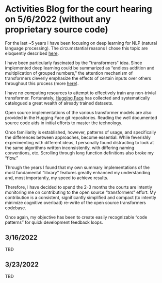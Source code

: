 # Activities Blog for the court hearing on 5/6/2022 (without any proprietary source code)

For the last ~5 years I have been focusing on deep learning for NLP (natural language processing). The circumstantial reasons I chose this topic are eloquently described [here](http://karpathy.github.io/2022/03/14/lecun1989/).

I have been particularly fascinated by the "transformers" idea. Since implemented deep learning could be summarized as “endless addition and multiplication of grouped numbers," the attention mechanism of transformers cleverly emphasize the effects of certain inputs over others throughout this process (more [here](https://www.quantamagazine.org/will-transformers-take-over-artificial-intelligence-20220310/)).

I have no computing resources to attempt to effectively train any non-trivial transformer. Fortunately, [Hugging Face](https://huggingface.co) has collected and systematically catalogued a great wealth of already trained datasets.

Open source implementations of the various transformer models are also provided in the Hugging Face git repositories. Reading the well documented source code aids in initial efforts to master the technology.

Once familiarity is established, however, patterns of usage, and specifically the differences between approaches, become essential. While feverishly experimenting with different ideas, I personally found distracting to look at the same algorithms written inconsistently, with differing naming conventions, etc. Scrolling through long function definitions also broke my “flow.”

Through the years I found that my own summary implementations of the most fundamental “library” features greatly enhanced my understanding and, most importantly, my speed to achieve results.

Therefore, I have decided to spend the 2-3 months the courts are intently monitoring me on contributing to the open source “transformers” effort. My contribution is a consistent, significantly simplified and compact (to intently minimize cognitive overload) re-write of the open source transformers codebase.

Once again, my objective has been to create easily recognizable “code patterns” for quick development feedback loops.

## 3/16/2022

TBD

## 3/23/2022

TBD
